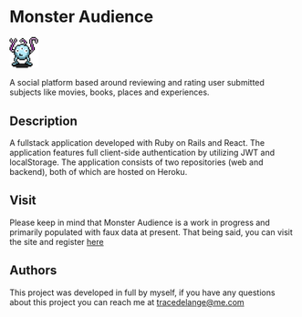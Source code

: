 # Monster Audience

<img src='./src/assets/MA.png' alt='project-logo' style='width:10%;'/>

A social platform based around reviewing and rating user submitted subjects like movies, books, places and experiences.

## Description

A fullstack application developed with Ruby on Rails and React. The application features full client-side authentication by utilizing JWT and localStorage. The application consists of two repositories (web and backend), both of which are hosted on Heroku.

## Visit

Please keep in mind that Monster Audience is a work in progress and primarily populated with faux data at present. That being said, you can visit the site and register <a href='https://monster-audience-web.herokuapp.com/landing'>here</a>


## Authors

This project was developed in full by myself, if you have any questions about this project you can reach me at tracedelange@me.com


<!-- ## Acknowledgments

Inspiration, code snippets, etc.
* [awesome-readme](https://github.com/matiassingers/awesome-readme)
* [PurpleBooth](https://gist.github.com/PurpleBooth/109311bb0361f32d87a2)
* [dbader](https://github.com/dbader/readme-template)
* [zenorocha](https://gist.github.com/zenorocha/4526327)
* [fvcproductions](https://gist.github.com/fvcproductions/1bfc2d4aecb01a834b46) -->